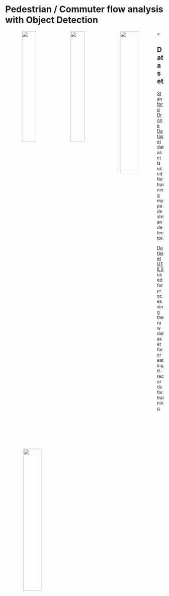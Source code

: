 #      Pedestrian / Commuter flow analysis with Object Detection

    
    
<p align="center">    
<img src="https://raw.githubusercontent.com/deeprajbasu/PedestrianFlowAnalysis/master/1.gif" width="30%" align="left" >   
<img src="https://raw.githubusercontent.com/deeprajbasu/PedestrianFlowAnalysis/master/4.gif" width="30%" align='left'>

<img src="https://raw.githubusercontent.com/deeprajbasu/PedestrianFlowAnalysis/master/2.gif" width="34%" align="left" >   
<img src="https://raw.githubusercontent.com/deeprajbasu/PedestrianFlowAnalysis/master/3.gif" width="34%" align='left'>
</p>
<
<br>

## Dataset
[Stanford Drone Dataset](https://cvgl.stanford.edu/projects/uav_data/) dataset is used for training my pedestrian detector.

[Dataset UTILS](https://github.com/JosephKJ/SDD-Utils) used for processing the raw dataset for creating tf-records for training 



